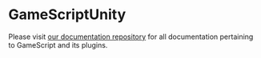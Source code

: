 # GameScriptUnity
Please visit [our documentation repository](https://github.com/ShortSleeveStudio/GameScriptDocumentation) for all documentation pertaining to GameScript and its plugins.
